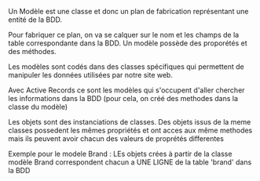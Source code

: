 Un Modèle est une classe et donc un plan de fabrication représentant une entité de la BDD.

Pour fabriquer ce plan, on va se calquer sur le nom et les champs de la table correspondante dans la BDD.
Un modèle possède des proporétés et des méthodes.

Les modèles sont codés dans des classes spécifiques qui permettent de manipuler les données utilisées par notre site web.

Avec Active Records ce sont les modèles qui s'occupent d'aller chercher les informations dans la BDD (pour cela, on créé des methodes dans la classe du modèle)

Les objets sont des instanciations de classes. Des objets issus de la meme classes possedent les mêmes propriétés et ont acces aux même methodes mais ils peuvent avoir chacun des valeurs de proprétés differentes

Exemple pour le modele Brand : 
LEs objets crées à partir de la classe modèle Brand correspondent chacun a UNE LIGNE de la table 'brand' dans la BDD
